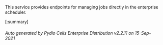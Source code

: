 






This service provides endpoints for managing jobs directly in the enterprise scheduler.

[:summary]

###### Auto generated by Pydio Cells Enterprise Distribution v2.2.11 on 15-Sep-2021
